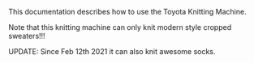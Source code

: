 This documentation describes how to use the Toyota Knitting Machine. 

Note that this knitting machine can only knit modern style cropped sweaters!!!

UPDATE: Since Feb 12th 2021 it can also knit awesome socks.
